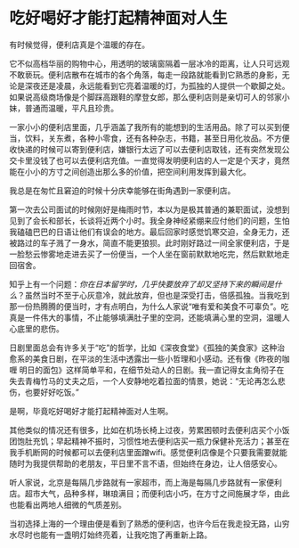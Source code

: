 # 吃好喝好才能打起精神面对人生

有时候觉得，便利店真是个温暖的存在。

它不似高档华丽的购物中心，用透明的玻璃窗隔着一层冰冷的距离，让人只可远观不敢亵玩。便利店散布在城市的各个角落，每走一段路就能看到它熟悉的身影，无论是深夜还是凌晨，永远能看到它亮着温暖的灯，为孤独的人提供一个歇脚之处。如果说高级商场像是个脚踩高跟鞋的摩登女郎，那么便利店则是亲切可人的邻家小妹，普通而温暖，平凡且珍贵。

一家小小的便利店里面，几乎涵盖了我所有的能想到的生活用品。除了可以买到便当，饮料，关东煮，各种小零食，还有各种杂志，书籍，甚至日用化妆品。不方便收快递的时候可以寄到便利店，嫌银行太远了可以去便利店取钱，还有突然发现公交卡里没钱了也可以去便利店充值。一直觉得发明便利店的人一定是个天才，竟然能在小小的方寸之间创造出那么多的价值，把空间利用发挥到最大化。

我总是在匆忙且窘迫的时候十分庆幸能够在街角遇到一家便利店。

第一次去公司面试的时候刚好是梅雨时节，本以为是极其普通的兼职面试，没想到见到了会长和部长，长谈将近两个小时。我全身神经紧绷来应付他们的问题，生怕我磕磕巴巴的日语让他们有误会的地方。最后回家时感觉饥寒交迫，全身无力，还被路过的车子溅了一身水，简直不能更狼狈。此时刚好路过一间全家便利店，于是一脸愁云惨雾地走进去买了一份便当，一个人坐在窗前默默地吃完，然后默默地走回宿舍。

知乎上有一个问题：_你在日本留学时，几乎快要放弃了却又坚持下来的瞬间是什么_？虽然当时不至于心灰意冷，就此放弃，但也是深受打击，倍感孤独。当我吃到那一份热腾腾的便当时，才有点明白，为什么人家说“唯有爱和美食不可辜负”。吃真是一件伟大的事情，不止能够填满肚子里的空洞，还能填满心里的空洞，温暖人心底里的悲伤。

日剧里面总会有许多关于“吃”的哲学，比如《深夜食堂》《孤独的美食家》这种治愈系的美食日剧，在平淡的生活中透露出一些小哲理和小感动。还有像《昨夜的咖喱 明日的面包》这样简单平和，在细节处动人的日剧。我一直记得女主角彻子在失去青梅竹马的丈夫之后，一个人安静地吃着拉面的情景，她说：“无论再怎么悲伤，也要好好吃饭。”

是啊，毕竟吃好喝好才能打起精神面对人生啊。

其他类似的情况还有很多，比如在机场长椅上过夜，劳累困顿时去便利店买个小饭团饱肚充饥；早起精神不振时，习惯性地去便利店买一瓶力保健补充活力；甚至在我手机断网的时候都可以去便利店里面蹭wifi。感觉便利店像是个只要我需要就能随时为我提供帮助的老朋友，平日里不言不语，但始终在身边，让人倍感安心。

听人家说，北京是每隔几步路就有一家超市，而上海是每隔几步路就有一家便利店。超市大气，品种多样，琳琅满目；而便利店小巧，在方寸之间施展才华，由此也能看出两地人细微的气质差别。

当初选择上海的一个理由便是看到了熟悉的便利店，也许今后在我走投无路，山穷水尽时也能有一盏明灯始终亮着，让我吃饱了再重新上路。

